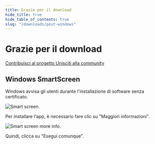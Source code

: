 ```yaml
---
title: Grazie per il download
hide_title: true
hide_table_of_contents: true
slug: "/downloads/post-windows"
---
```


<div className="text-center margin-top--xl">

# Grazie per il download

<div className="row margin-bottom--lg padding--sm flex-center">
<a className="button button--outline button--warning button--lg margin--sm" href="/contributing">
  Contribuisci al progetto
</a>
<a className="button button--outline button--info button--lg margin--sm" href="https://linwood.dev/matrix">
  Unisciti alla community
</a>

</div>

## Windows SmartScreen


Windows avvisa gli utenti durante l'installazione di software senza certificato.

![Smart screen](/img/smart-screen.png).

Per installare l'app, è necessario fare clic su "Maggiori informazioni".

![Smart screen more info](/img/smart-screen-more-info.png).

Quindi, clicca su "Esegui comunque".

</div>
